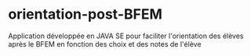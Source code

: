 # orientation-post-BFEM
Application développée en JAVA SE pour faciliter l'orientation des élèves après le BFEM
en fonction des choix et des notes de l'élève
